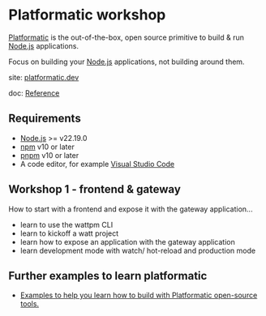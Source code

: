 # Platformatic workshop

[Platformatic](https://platformatic.dev/) is the out-of-the-box, open source primitive to build & run [Node.js](https://nodejs.org/) applications.

Focus on building your [Node.js](https://nodejs.org/) applications, not building around them.

site: [platformatic.dev](https://platformatic.dev/)

doc: [Reference](https://platformatic.dev/docs/Overview)

## Requirements

- [Node.js](https://nodejs.org/) >= v22.19.0
- [npm](https://docs.npmjs.com/cli/) v10 or later
- [pnpm](https://pnpm.io/) v10 or later
- A code editor, for example [Visual Studio Code](https://code.visualstudio.com/)

## Workshop 1 - frontend & gateway

How to start with a frontend and expose it with the gateway application...

- learn to use the wattpm CLI
- learn to kickoff a watt project
- learn how to expose an application with the gateway application
- learn development mode with watch/ hot-reload and production mode

## Further examples to learn platformatic

- [Examples to help you learn how to build with Platformatic open-source tools.](https://github.com/platformatic/examples)
